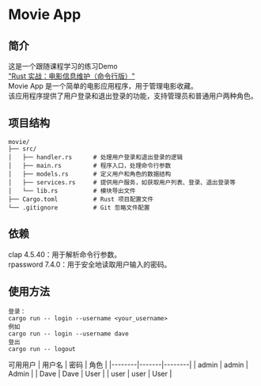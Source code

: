 # Movie App

## 简介
这是一个跟随课程学习的练习Demo</br>
["Rust 实战：电影信息维护（命令行版）"](https://www.bilibili.com/video/BV1i1jJz3Eqf?spm_id_from=333.788.videopod.sections&vd_source=511b084e4bf87d71d725c5db0fb20b7f)</br>
Movie App 是一个简单的电影应用程序，用于管理电影收藏。</br>
该应用程序提供了用户登录和退出登录的功能，支持管理员和普通用户两种角色。</br>

## 项目结构
```plaintext
movie/
├── src/
│   ├── handler.rs      # 处理用户登录和退出登录的逻辑
│   ├── main.rs         # 程序入口，处理命令行参数
│   ├── models.rs       # 定义用户和角色的数据结构
│   ├── services.rs     # 提供用户服务，如获取用户列表、登录、退出登录等
│   └── lib.rs          # 模块导出文件
├── Cargo.toml          # Rust 项目配置文件
└── .gitignore          # Git 忽略文件配置
```
## 依赖
clap 4.5.40：用于解析命令行参数。</br>
rpassword 7.4.0：用于安全地读取用户输入的密码。</br>

## 使用方法
```
登录：
cargo run -- login --username <your_username>
例如
cargo run -- login --username dave
登出
cargo run -- logout
```
可用用户
| 用户名 | 密码 | 角色 |
 |--------|-------|--------| 
 | admin | admin | Admin | 
 | Dave | Dave | User | 
 | user | user | User |